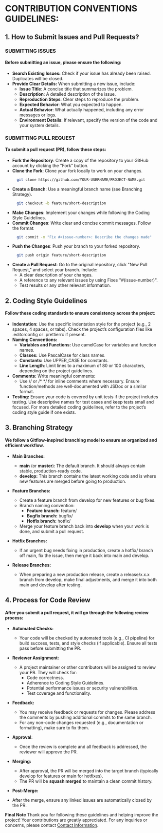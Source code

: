 # CONTRIBUTION CONVENTIONS GUIDELINES:

## 1. How to Submit Issues and Pull Requests?

  ### ****SUBMITTING ISSUES****
  #### Before submitting an issue, please ensure the following:
  * **Search Existing Issues:** Check if your issue has already been raised. Duplicates will be closed.
  * **Provide Clear Details:** When submitting a new issue, include:
    * **Issue Title**: A concise title that summarizes the problem.
    * **Description**: A detailed description of the issue.
    * **Reproduction Steps**: Clear steps to reproduce the problem.
    * **Expected Behavior**: What you expected to happen.
    * **Actual Behavior**: What actually happened, including any error messages or logs.
    * **Environment Details**: If relevant, specify the version of the code and your system details.
  
  ### ****SUBMITTING PULL REQUEST****
  #### To submit a pull request (PR), follow these steps:

   * **Fork the Repository**: Create a copy of the repository to your GitHub account by clicking the "Fork" button.
   * **Clone the Fork**: Clone your fork locally to work on your changes.
      ```bash
        git clone https://github.com/YOUR-USERNAME/PROJECT-NAME.git
   * **Create a Branch**: Use a meaningful branch name (see Branching Strategy).
      ```bash
        git checkout -b feature/short-description
   * **Make Changes**: Implement your changes while following the Coding Style Guidelines.
   * **Commit Changes**: Write clear and concise commit messages. Follow the format:
     ```bash
       git commit -m "Fix #<issue-number>: Describe the changes made"
   * **Push the Changes**: Push your branch to your forked repository.
     ```bash
       git push origin feature/short-description
   * **Create a Pull Request**: Go to the original repository, click "New Pull Request," and select your branch. Include:
     * A clear description of your changes.
     * A reference to any relevant issues by using Fixes "#(issue-number)".
     * Test results or any other relevant information.

## 2. Coding Style Guidelines

  #### **Follow these coding standards to ensure consistency across the project:**
  * **Indentation:** Use the specific indentation style for the project (e.g., 2 spaces, 4 spaces, or tabs). Check the project’s configuration files like .editorconfig or .prettierrc if present.
  * **Naming Conventions:**
    * **Variables and Functions:** Use camelCase for variables and function names.
    * **Classes:** Use PascalCase for class names.
    * **Constants:** Use UPPER_CASE for constants.
    * **Line Length**: Limit lines to a maximum of 80 or 100 characters, depending on the project guidelines.
  * **Comments:** Write meaningful comments:
    * Use // or /* */ for inline comments where necessary.
      Ensure function/methods are well-documented with JSDoc or a similar format.
  * **Testing:** Ensure your code is covered by unit tests if the project includes testing. Use descriptive names for test cases and keep tests small and focused.
  For more detailed coding guidelines, refer to the project’s coding style guide if one exists.

## 3. Branching Strategy

  #### We follow a **Gitflow**-inspired branching model to ensure an organized and efficient workflow.
  * **Main Branches:**
      * **main** (or **master**): The default branch. It should always contain stable, production-ready code.
      * **develop:** This branch contains the latest working code and is where new features are merged before going to production.
  
  * **Feature Branches:**
      * Create a feature branch from develop for new features or bug fixes.
      * Branch naming convention:
        * **Feature branch:** feature/<short-description>
        * **Bugfix branch:** bugfix/<short-description>
        * **Hotfix branch:** hotfix/<short-description>
      * Merge your feature branch back into **develop** when your work is done, and submit a pull request.
      
  * **Hotfix Branches:**
     * If an urgent bug needs fixing in production, create a hotfix/<description> branch off main, fix the issue, then merge it back into main and develop.
  
  * **Release Branches:**
    * When preparing a new production release, create a release/x.x.x branch from develop, make final adjustments, and merge it into both main and develop after testing.

## 4. Process for Code Review

  #### After you submit a pull request, it will go through the following review process:
  * **Automated Checks:**
    * Your code will be checked by automated tools (e.g., CI pipeline) for build success, tests, and style checks (if applicable). Ensure all tests pass before submitting the PR.
  
  * **Reviewer Assignment:**
    * A project maintainer or other contributors will be assigned to review your PR. They will check for:
      * Code correctness.
      * Adherence to Coding Style Guidelines.
      * Potential performance issues or security vulnerabilities.
      * Test coverage and functionality.

  * **Feedback:**
    * You may receive feedback or requests for changes. Please address the comments by pushing additional commits to the same branch.
    * For any non-code changes requested (e.g., documentation or formatting), make sure to fix them.

  * **Approval:**
    * Once the review is complete and all feedback is addressed, the reviewer will approve the PR.

  * **Merging:**
    * After approval, the PR will be merged into the target branch (typically develop for features or main for hotfixes).
    * The PR will be **squash merged** to maintain a clean commit history.

  * **Post-Merge:**
  *   After the merge, ensure any linked issues are automatically closed by the PR.

**Final Note**
Thank you for following these guidelines and helping improve the project! Your contributions are greatly appreciated. For any inquiries or concerns, please contact [Contact Information](silab.upm@up.edu.ph).
